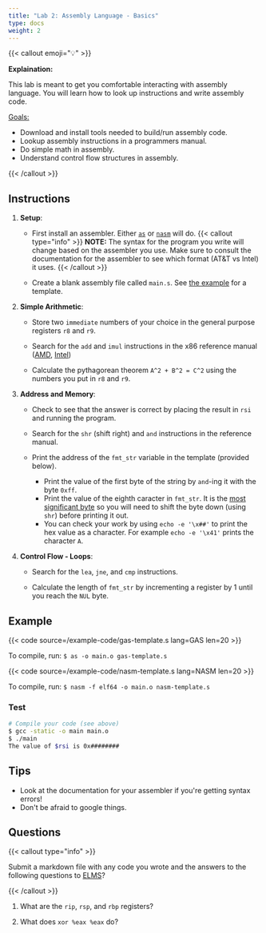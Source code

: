 ```yaml
---
title: "Lab 2: Assembly Language - Basics"
type: docs
weight: 2
---
```


{{< callout emoji="💡" >}}

**Explaination:**

This lab is meant to get you comfortable interacting with assembly language. You
will learn how to look up instructions and write assembly code.

<u>Goals:</u>

- Download and install tools needed to build/run assembly code.
- Lookup assembly instructions in a programmers manual.
- Do simple math in assembly.
- Understand control flow structures in assembly.

{{< /callout >}}

## Instructions

1. **Setup**:

   - First install an assembler. Either [`as`](https://www.nasm.us) or [`nasm`](https://www.nasm.us) will do.
     {{< callout type="info" >}}
     **NOTE:** The syntax for the program you write will change based on the assembler you use. Make sure to consult the documentation for the assembler to see which format (AT&T vs Intel) it uses.
     {{< /callout >}}

   - Create a blank assembly file called `main.s`. See [the example](#example) for a template.

1. **Simple Arithmetic**:

   - Store two `immediate` numbers of your choice in the general purpose registers `r8` and `r9`.

   - Search for the `add` and `imul` instructions in the x86 reference manual
     ([AMD](https://www.amd.com/content/dam/amd/en/documents/processor-tech-docs/programmer-references/24592.pdf),
     [Intel](https://cdrdv2.intel.com/v1/dl/getContent/671110))

   - Calculate the pythagorean theorem `A^2 + B^2 = C^2` using the numbers you put
     in `r8` and `r9`.

1. **Address and Memory**:

   - Check to see that the answer is correct by placing the result in `rsi` and running
     the program.

   - Search for the `shr` (shift right) and `and` instructions in the reference manual.

   - Print the address of the `fmt_str` variable in the template (provided
     below).
     - Print the value of the first byte of the string by `and`-ing it with
       the byte `0xff`.
     - Print the value of the eighth caracter in `fmt_str`. It is the
       [most significant byte](https://en.wikipedia.org/wiki/Endianness) so you
       will need to shift the byte down (using `shr`) before printing it out.
     - You can check your work by using `echo -e '\x##'` to print the hex value as a
       character. For example `echo -e '\x41'` prints the character `A`.

1. **Control Flow - Loops**:

   - Search for the `lea`, `jne`, and `cmp` instructions.

   - Calculate the length of `fmt_str` by incrementing a register by 1 until you reach the `NUL` byte.

## Example

{{< code source=/example-code/gas-template.s lang=GAS len=20 >}}

To compile, run: `$ as -o main.o gas-template.s`

{{< code source=/example-code/nasm-template.s lang=NASM len=20 >}}

To compile, run: `$ nasm -f elf64 -o main.o nasm-template.s`

### Test

```bash
# Compile your code (see above)
$ gcc -static -o main main.o
$ ./main
The value of $rsi is 0x########
```

## Tips

- Look at the documentation for your assembler if you're getting syntax errors!
- Don't be afraid to google things.

## Questions

{{< callout type="info" >}}

Submit a markdown file with any code you wrote and the answers to the following
questions to [ELMS](https://umd.instructure.com/courses/1374508/assignments)?

{{< /callout >}}

1. What are the `rip`, `rsp`, and `rbp` registers?

1. What does `xor %eax %eax` do?
